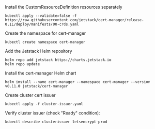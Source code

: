 Install the CustomResourceDefinition resources separately

```
kubectl apply --validate=false -f https://raw.githubusercontent.com/jetstack/cert-manager/release-0.11/deploy/manifests/00-crds.yaml
```

Create the namespace for cert-manager

```
kubectl create namespace cert-manager
```

Add the Jetstack Helm repository

```
helm repo add jetstack https://charts.jetstack.io
helm repo update
```

Install the cert-manager Helm chart

```
helm install --name cert-manager --namespace cert-manager --version v0.11.0 jetstack/cert-manager
```

Create cluster cert issuer

```
kubectl apply -f cluster-issuer.yaml
```

Verify cluster issuer (check "Ready" condition):

```
kubectl describe clusterissuer letsencrypt-prod
```